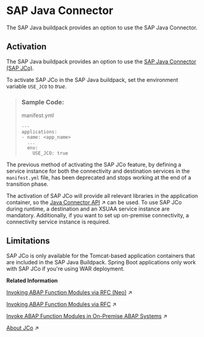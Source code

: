 <!-- loio3cee866c27ec4492b789b10c5d52d94b -->

# SAP Java Connector

The SAP Java buildpack provides an option to use the SAP Java Connector.



<a name="loio3cee866c27ec4492b789b10c5d52d94b__section_if3_xck_kgb"/>

## Activation

The SAP Java buildpack provides an option to use the [SAP Java Connector \(SAP JCo\)](https://support.sap.com/en/product/connectors/jco.html).

To activate SAP JCo in the SAP Java buildpack, set the environment variable `USE_JCO` to *true*.

> ### Sample Code:  
> manifest.yml
> 
> ```
> ---
> applications:
> - name: <app_name>
>   ...
>   env:
>     USE_JCO: true
> ```

The previous method of activating the SAP JCo feature, by defining a service instance for both the connectivity and destination services in the `manifest.yml` file, has been deprecated and stops working at the end of a transition phase.

The activation of SAP JCo will provide all relevant libraries in the application container, so the [Java Connector API](https://help.sap.com/viewer/b865ed651e414196b39f8922db2122c7/Cloud/en-US/d917276b236f45f9960442bebf262dab.html "The Java Connector (JCo) is a middleware component that enables you to develop ABAP-compliant components and applications in Java.") :arrow_upper_right: can be used. To use SAP JCo during runtime, a destination and an XSUAA service instance are mandatory. Additionally, if you want to set up on-premise connectivity, a connectivity service instance is required.



<a name="loio3cee866c27ec4492b789b10c5d52d94b__section_xf4_xnd_fhb"/>

## Limitations

SAP JCo is only available for the Tomcat-based application containers that are included in the SAP Java Buildpack. Spring Boot applications only work with SAP JCo if you're using WAR deployment.

**Related Information**  


[Invoking ABAP Function Modules via RFC (Neo)](https://help.sap.com/viewer/b865ed651e414196b39f8922db2122c7/Cloud/en-US/628bae0298e6451b998127830975a7f3.html "Call a remote-enabled function module in an on-premise ABAP server from your Neo application, using the RFC protocol.") :arrow_upper_right:

[Invoking ABAP Function Modules via RFC](https://help.sap.com/viewer/cca91383641e40ffbe03bdc78f00f681/Cloud/en-US/fa4adc9bd40e45dbac573fd616695446.html "Call a remote-enabled function module in an on-premise or cloud ABAP server from your Cloud Foundry application, using the RFC protocol.") :arrow_upper_right:

[Invoke ABAP Function Modules in On-Premise ABAP Systems](https://help.sap.com/viewer/b865ed651e414196b39f8922db2122c7/Cloud/en-US/0a238b915b3a48adb950e5807654226c.html "") :arrow_upper_right:

[About JCo](https://help.sap.com/viewer/cca91383641e40ffbe03bdc78f00f681/Cloud/en-US/fa4adc9bd40e45dbac573fd616695446.html "Call a remote-enabled function module in an on-premise or cloud ABAP server from your Cloud Foundry application, using the RFC protocol.") :arrow_upper_right:

